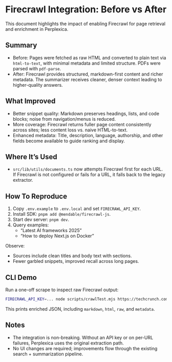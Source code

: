 # Firecrawl Integration: Before vs After

This document highlights the impact of enabling Firecrawl for page retrieval and enrichment in Perplexica.

## Summary

- Before: Pages were fetched as raw HTML and converted to plain text via `html-to-text`, with minimal metadata and limited structure. PDFs were parsed with `pdf-parse`.
- After: Firecrawl provides structured, markdown-first content and richer metadata. The summarizer receives cleaner, denser context leading to higher-quality answers.

## What Improved

- Better snippet quality: Markdown preserves headings, lists, and code blocks; noise from navigation/menus is reduced.
- More coverage: Firecrawl returns fuller page content consistently across sites; less content loss vs. naive HTML-to-text.
- Enhanced metadata: Title, description, language, authorship, and other fields become available to guide ranking and display.

## Where It’s Used

- `src/lib/utils/documents.ts` now attempts Firecrawl first for each URL. If Firecrawl is not configured or fails for a URL, it falls back to the legacy extractor.

## How To Reproduce

1. Copy `.env.example` to `.env.local` and set `FIRECRAWL_API_KEY`.
2. Install SDK: `pnpm add @mendable/firecrawl-js`.
3. Start dev server: `pnpm dev`.
4. Query examples:
   - “Latest AI frameworks 2025”
   - “How to deploy Next.js on Docker”

Observe:

- Sources include clean titles and body text with sections.
- Fewer garbled snippets, improved recall across long pages.

## CLI Demo

Run a one-off scrape to inspect raw Firecrawl output:

```bash
FIRECRAWL_API_KEY=... node scripts/crawlTest.mjs https://techcrunch.com
```

This prints enriched JSON, including `markdown`, `html`, `raw`, and `metadata`.

## Notes

- The integration is non-breaking. Without an API key or on per-URL failures, Perplexica uses the original extraction path.
- No UI changes are required; improvements flow through the existing search + summarization pipeline.
